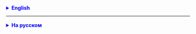 
<details style="margin-top: 16px">
  <summary style="cursor: pointer; color: blue;"><b>English</b></summary>


Complete and improve, in your opinion, the application implemented during joint development.


</details>

<hr>

<details style="margin-top: 16px">
  <summary style="cursor: pointer; color: blue;"><b>На русском</b></summary>

Задание 1.
Закончить и усовершенствовать на свой взгляд реализованное в ходе совместной разработки приложение.

</details>
